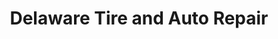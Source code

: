 ---
title: "Delaware Tire and Auto Repair"
url: /dingmans-ferry/delaware-tire-and-auto-repair/
shop: car repair
---